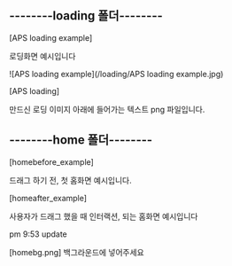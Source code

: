 ## ﻿--------loading 폴더--------

[APS loading example]

로딩화면 예시입니다

 ![APS loading example](/loading/APS loading example.jpg)

[APS loading]

만드신 로딩 이미지 아래에 들어가는 텍스트 png 파일입니다.




## --------home 폴더--------

[homebefore_example]

드래그 하기 전, 첫 홈화면 예시입니다.


[homeafter_example]

사용자가 드래그 했을 때 인터랙션, 되는 홈화면 예시입니다


pm 9:53 update

[homebg.png]
백그라운드에 넣어주세요
